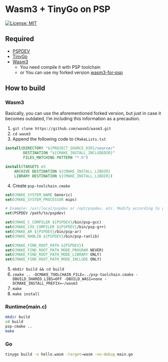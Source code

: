 # Wasm3 + TinyGo on PSP

[![License: MIT](https://img.shields.io/badge/License-MIT-brightgreen?style=flat-square)](/LICENSE)

## Required

- [PSPDEV](https://pspdev.github.io)
- [TinyGo](https://tinygo.org)
- [Wasm3](https://github.com/wasm3/wasm3)
  - You need compile it with PSP toolchain
  - or You can use my forked version [wasm3-for-psp](https://github.com/aethiopicuschan/wasm3-for-psp)

## How to build

### Wasm3

Basically, you can use the aforementioned forked version, but just in case it becomes outdated, I’m including this information as a precaution.

1. `git clone https://github.com/wasm3/wasm3.git`
2. `cd wasm3`
3. Append the following code to `CMakeLists.txt`

```cmake
install(DIRECTORY "${PROJECT_SOURCE_DIR}/source/"
        DESTINATION "${CMAKE_INSTALL_INCLUDEDIR}"
        FILES_MATCHING PATTERN "*.h")

install(TARGETS m3
    ARCHIVE DESTINATION ${CMAKE_INSTALL_LIBDIR}
    LIBRARY DESTINATION ${CMAKE_INSTALL_LIBDIR})
```

4. Create `psp-toolchain.cmake`

```cmake
set(CMAKE_SYSTEM_NAME Generic)
set(CMAKE_SYSTEM_PROCESSOR mips)

# Example: /usr/local/pspdev or /opt/pspdev, etc. Modify according to your environment.
set(PSPDEV /path/to/pspdev)

set(CMAKE_C_COMPILER ${PSPDEV}/bin/psp-gcc)
set(CMAKE_CXX_COMPILER ${PSPDEV}/bin/psp-g++)
set(CMAKE_AR ${PSPDEV}/bin/psp-ar)
set(CMAKE_RANLIB ${PSPDEV}/bin/psp-ranlib)

set(CMAKE_FIND_ROOT_PATH ${PSPDEV})
set(CMAKE_FIND_ROOT_PATH_MODE_PROGRAM NEVER)
set(CMAKE_FIND_ROOT_PATH_MODE_LIBRARY ONLY)
set(CMAKE_FIND_ROOT_PATH_MODE_INCLUDE ONLY)
```

5. `mkdir build && cd build`
6. `cmake .. -DCMAKE_TOOLCHAIN_FILE=../psp-toolchain.cmake -DBUILD_SHARED_LIBS=OFF -DBUILD_WASI=none -DCMAKE_INSTALL_PREFIX=~/wasm3`
7. `make`
8. `make install`

### Runtime(main.c)

```sh
mkdir build
cd build
psp-cmake ..
make
```

### Go

```sh
tinygo build -o hello.wasm -target=wasm -no-debug main.go
```
